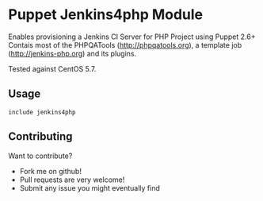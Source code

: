 Puppet Jenkins4php Module
=========================

Enables provisioning a Jenkins CI Server for PHP Project using Puppet 2.6+
Contais most of the PHPQATools (http://phpqatools.org), a template job (http://jenkins-php.org) and its plugins.

Tested against CentOS 5.7.

Usage
-----

```puppet
include jenkins4php
```

Contributing
------------

Want to contribute? 

- Fork me on github! 
- Pull requests are very welcome!
- Submit any issue you might eventually find

